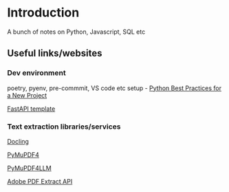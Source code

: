 # Introduction

A bunch of notes on Python, Javascript, SQL etc

## Useful links/websites

### Dev environment

poetry, pyenv, pre-commmit, VS code etc setup - [Python Best Practices for a New Project](https://mitelman.engineering/blog/python-best-practice/automating-python-best-practices-for-a-new-project/#how-to-use-poetry-with-vs-code)

[FastAPI template](https://github.com/fastapi/full-stack-fastapi-template/)

### Text extraction libraries/services

[Docling](https://ds4sd.github.io/docling/)

[PyMuPDF4](https://pymupdf.readthedocs.io/en/latest/index.html)

[PyMuPDF4LLM](https://pymupdf.readthedocs.io/en/latest/pymupdf4llm/)

[Adobe PDF Extract API](https://developer.adobe.com/document-services/docs/overview/pdf-extract-api/)

